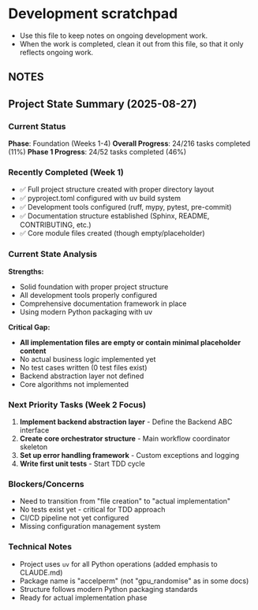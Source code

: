 # Development scratchpad

- Use this file to keep notes on ongoing development work.
- When the work is completed, clean it out from this file, so that it only reflects ongoing work.

## NOTES

## Project State Summary (2025-08-27)

### Current Status
**Phase**: Foundation (Weeks 1-4)
**Overall Progress**: 24/216 tasks completed (11%)
**Phase 1 Progress**: 24/52 tasks completed (46%)

### Recently Completed (Week 1)
- ✅ Full project structure created with proper directory layout
- ✅ pyproject.toml configured with uv build system
- ✅ Development tools configured (ruff, mypy, pytest, pre-commit)
- ✅ Documentation structure established (Sphinx, README, CONTRIBUTING, etc.)
- ✅ Core module files created (though empty/placeholder)

### Current State Analysis
**Strengths:**
- Solid foundation with proper project structure
- All development tools properly configured
- Comprehensive documentation framework in place
- Using modern Python packaging with uv

**Critical Gap:**
- **All implementation files are empty or contain minimal placeholder content**
- No actual business logic implemented yet
- No test cases written (0 test files exist)
- Backend abstraction layer not defined
- Core algorithms not implemented

### Next Priority Tasks (Week 2 Focus)
1. **Implement backend abstraction layer** - Define the Backend ABC interface
2. **Create core orchestrator structure** - Main workflow coordinator skeleton
3. **Set up error handling framework** - Custom exceptions and logging
4. **Write first unit tests** - Start TDD cycle

### Blockers/Concerns
- Need to transition from "file creation" to "actual implementation"
- No tests exist yet - critical for TDD approach
- CI/CD pipeline not yet configured
- Missing configuration management system

### Technical Notes
- Project uses `uv` for all Python operations (added emphasis to CLAUDE.md)
- Package name is "accelperm" (not "gpu_randomise" as in some docs)
- Structure follows modern Python packaging standards
- Ready for actual implementation phase
